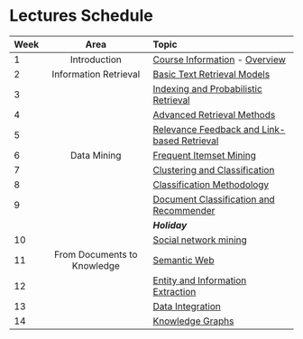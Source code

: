 # Lectures Schedule

| Week | Area                        | Topic                                            |
|:-----|:---------------------------:|:-------------------------------------------------|
| 1    | Introduction                | [Course Information][0] - [Overview][1]          |
| 2    | Information Retrieval       | [Basic Text Retrieval Models][2]                 |
| 3    |                             | [Indexing and Probabilistic Retrieval][3]        |
| 4    |                             | [Advanced Retrieval Methods][4]                  |
| 5    |                             | [Relevance Feedback and Link-based Retrieval][5] |
| 6    | Data Mining                 | [Frequent Itemset Mining][6]                     |
| 7    |                             | [Clustering and Classification][7]               |
| 8    |                             | [Classification Methodology][8]                  |
| 9    |                             | [Document Classification and Recommender][9]     |
|      |                             | ***Holiday***                                    |
| 10   |                             | [Social network mining][10]                      |
| 11   | From Documents to Knowledge | [Semantic Web][11]                               |
| 12   |                             | [Entity and Information Extraction][12]          |
| 13   |                             | [Data Integration][13]                           |
| 14   |                             | [Knowledge Graphs][14]                           |


[0]:slides/week%201%20-%20Course%20Information%202019.pdf
[1]:slides/week%201%20-%20Overview%20DIS.pdf
[2]:slides/week%202%20-%20Information%20Retrieval%20Basics.pdf
[3]:slides/week%203%20-%20Information%20Retrieval%20Indexing.pdf
[4]:slides/week%204%20-%20Advanced%20Retrieval%20Models.pdf
[5]:slides/week%205%20-%20Relevance%20Feedback%20and%20Link%20Based%20Ranking.pdf
[6]:slides/week%206%20-%20Frequent%20Itemsets.pdf
[7]:slides/week%207%20-%20Clustering%20and%20Classification.pdf
[8]:slides/week%208%20-%20Classification%20Methodology.pdf
[9]:slides/week%209%20-%20Applied%20Classification.pdf
[10]:slides/week%2010%20-%20Social%20Network%20Mining.pdf
[11]:slides/week%2011%20-%20Semantic%20Web.pdf
[12]:slides/week%2012%20-%20Information%20Extraction.pdf
[13]:slides/week%2013%20-%20Graph%20Databases.pdf
[14]:slides/week%2013%20-%20Graph%20Databases.pdf
